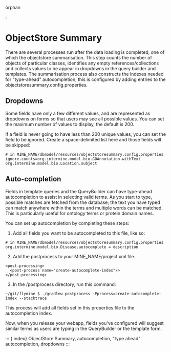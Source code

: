 orphan

:   

ObjectStore Summary
===================

There are several processes run after the data loading is completed, one
of which the objectstore summarisation. This step counts the number of
objects of particular classes, identifies any empty
references/collections and collects values to be appear in dropdowns in
the query builder and templates. The summarisation process also
constructs the indexes needed for \"type-ahead\" autocompletion, this is
configured by adding entries to the
objectstoresummary.config.properties.

Dropdowns
---------

Some fields have only a few different values, and are represented as
dropdowns on forms so that users may see all possible values. You can
set the maximum number of values to display, the default is 200.

If a field is never going to have less than 200 unique values, you can
set the field to be ignored. Create a space-delimited list here and
those fields will be skipped:

``` {.properties}
# in MINE_NAME/dbmodel/resources/objectstoresummary.config.properties
ignore.counts=org.intermine.model.bio.GOAnnotation.withText org.intermine.model.bio.Location.subject
```

Auto-completion
---------------

Fields in template queries and the QueryBuilder can have type-ahead
autocompletion to assist in selecting valid terms. As you start to type,
possible matches are fetched from the database; the text you have typed
can match anywhere within the terms and multiple words can be matched.
This is particularly useful for ontology terms or protein domain names.

You can set up autocompletion by completing these steps:

1.  Add all fields you want to be autocompleted to this file, like so:

``` {.properties}
# in MINE_NAME/dbmodel/resources/objectstoresummary.config.properties
org.intermine.model.bio.Disease.autocomplete = description
```

2.  Add the postprocess to your MINE_NAME/project.xml file.

``` {.xml}
<post-processing>    
  <post-process name="create-autocomplete-index"/>
</post-processing>
```

3.  In the /postprocess directory, run this command:

``` {.bash}
~/git/flymine $ ./gradlew postprocess -Pprocess=create-autocomplete-index --stacktrace
```

This process will add all fields set in this properties file to the
autocompletion index.

Now, when you release your webapp, fields you\'ve configured will
suggest similar terms as users are typing in the QueryBuilder or the
template form.

::: {.index}
ObjectStore Summary, autocompletion, \"type ahead\" autocompletion,
dropdowns
:::
